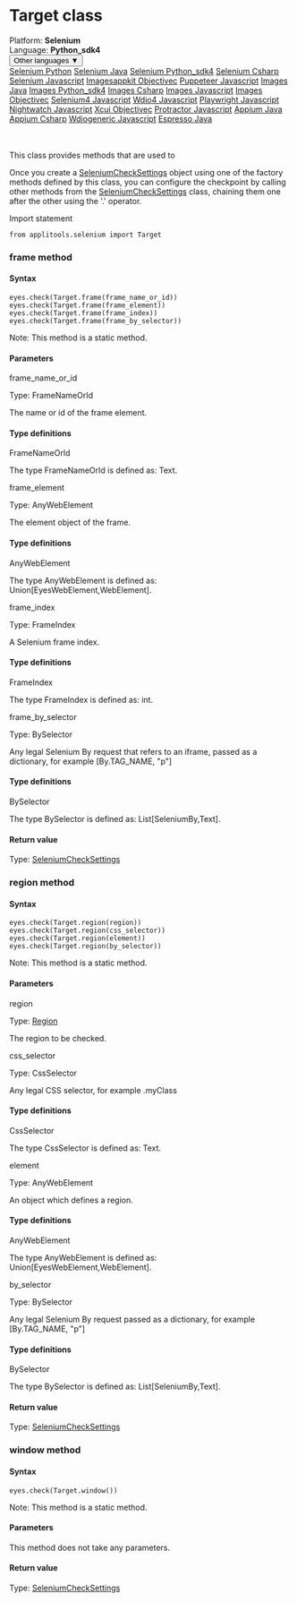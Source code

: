 # Target class
<div class='platform-bar-container-div'><div class='platform-bar-div'>Platform:  <b> Selenium</b>
</div><div class='platform-bar-div'>Language: <b>Python_sdk4</b></div><div class='dropdown-button-container-div'><button class='sdk-language-dropdown-button'>Other languages ▼</button><div class='dropdown-content'>
<a href='../../selenium/python/target'>Selenium Python</a>
<a href='../../selenium/java/target'>Selenium Java</a>
<a href='../../selenium/python_sdk4/target'>Selenium Python_sdk4</a>
<a href='../../selenium/csharp/target'>Selenium Csharp</a>
<a href='../../selenium/javascript/target'>Selenium Javascript</a>
<a href='../../imagesappkit/objectivec/target'>Imagesappkit Objectivec</a>
<a href='../../puppeteer/javascript/target'>Puppeteer Javascript</a>
<a href='../../images/java/target'>Images Java</a>
<a href='../../images/python_sdk4/target'>Images Python_sdk4</a>
<a href='../../images/csharp/target'>Images Csharp</a>
<a href='../../images/javascript/target'>Images Javascript</a>
<a href='../../images/objectivec/target'>Images Objectivec</a>
<a href='../../selenium4/javascript/target'>Selenium4 Javascript</a>
<a href='../../wdio4/javascript/target'>Wdio4 Javascript</a>
<a href='../../playwright/javascript/target'>Playwright Javascript</a>
<a href='../../nightwatch/javascript/target'>Nightwatch Javascript</a>
<a href='../../xcui/objectivec/target'>Xcui Objectivec</a>
<a href='../../protractor/javascript/target'>Protractor Javascript</a>
<a href='../../appium/java/target'>Appium Java</a>
<a href='../../appium/csharp/target'>Appium Csharp</a>
<a href='../../wdiogeneric/javascript/target'>Wdiogeneric Javascript</a>
<a href='../../espresso/java/target'>Espresso Java</a>
</div></div><br /><br /></div>




This class provides methods that are used to

Once you create a [SeleniumCheckSettings](./checksettings) object using one of the factory methods defined by this class, you can configure the checkpoint by calling other methods from the [SeleniumCheckSettings](./checksettings) class, chaining them one after the other using the '.' operator.

Import statement

    from applitools.selenium import Target
    	


### frame method
#### Syntax


    eyes.check(Target.frame(frame_name_or_id))
    eyes.check(Target.frame(frame_element))
    eyes.check(Target.frame(frame_index))
    eyes.check(Target.frame(frame_by_selector))

Note: This method is a static method.

#### Parameters

frame_name_or_id

Type: FrameNameOrId

The name or id of the frame element.

#### Type definitions

FrameNameOrId

The type FrameNameOrId is defined as: Text.

frame_element

Type: AnyWebElement

The element object of the frame.

#### Type definitions

AnyWebElement

The type AnyWebElement is defined as: Union\[EyesWebElement,WebElement\].

frame_index

Type: FrameIndex

A Selenium frame index.

#### Type definitions

FrameIndex

The type FrameIndex is defined as: int.

frame_by_selector

Type: BySelector

Any legal Selenium By request that refers to an iframe, passed as a dictionary, for example \[By.TAG_NAME, "p"\]

#### Type definitions

BySelector

The type BySelector is defined as: List\[SeleniumBy,Text\].

#### Return value

Type:  [SeleniumCheckSettings](./checksettings)

### region method
#### Syntax


    eyes.check(Target.region(region))
    eyes.check(Target.region(css_selector))
    eyes.check(Target.region(element))
    eyes.check(Target.region(by_selector))

Note: This method is a static method.

#### Parameters

region

Type: [Region](./region)

The region to be checked.

css_selector

Type: CssSelector

Any legal CSS selector, for example .myClass

#### Type definitions

CssSelector

The type CssSelector is defined as: Text.

element

Type: AnyWebElement

An object which defines a region.

#### Type definitions

AnyWebElement

The type AnyWebElement is defined as: Union\[EyesWebElement,WebElement\].

by_selector

Type: BySelector

Any legal Selenium By request passed as a dictionary, for example \[By.TAG_NAME, "p"\]

#### Type definitions

BySelector

The type BySelector is defined as: List\[SeleniumBy,Text\].

#### Return value

Type:  [SeleniumCheckSettings](./checksettings)

### window method
#### Syntax


    eyes.check(Target.window())

Note: This method is a static method.

#### Parameters

This method does not take any parameters.

#### Return value

Type:  [SeleniumCheckSettings](./checksettings)
